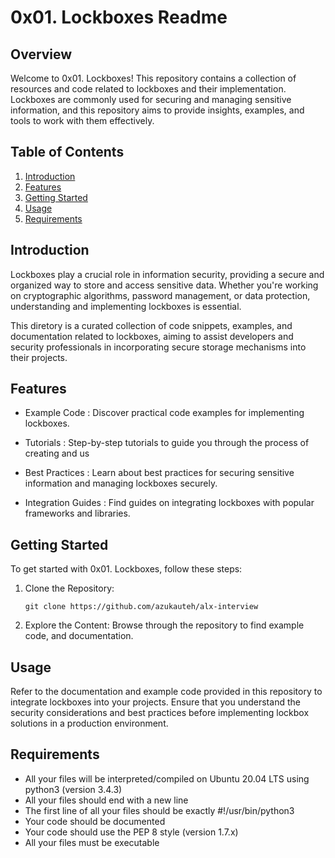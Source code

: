 # 0x01. Lockboxes Readme

## Overview

Welcome to 0x01. Lockboxes! This repository contains a collection of resources and code related to lockboxes and their implementation. Lockboxes are commonly used for securing and managing sensitive information, and this repository aims to provide insights, examples, and tools to work with them effectively.

## Table of Contents

1. [Introduction](#introduction)
2. [Features](#features)
3. [Getting Started](#getting-started)
4. [Usage](#usage)
5. [Requirements](#contributing)


## Introduction

Lockboxes play a crucial role in information security, providing a secure and organized way to store and access sensitive data. Whether you're working on cryptographic algorithms, password management, or data protection, understanding and implementing lockboxes is essential.

This diretory is a curated collection of code snippets, examples, and documentation related to lockboxes, aiming to assist developers and security professionals in incorporating secure storage mechanisms into their projects.

## Features

- Example Code : Discover practical code examples for implementing lockboxes.
  
- Tutorials : Step-by-step tutorials to guide you through the process of creating and us

- Best Practices : Learn about best practices for securing sensitive information and managing lockboxes securely.

- Integration Guides : Find guides on integrating lockboxes with popular frameworks and libraries.

## Getting Started

To get started with 0x01. Lockboxes, follow these steps:

1. Clone the Repository:
   ```
   git clone https://github.com/azukauteh/alx-interview
   ```

2. Explore the Content:
   Browse through the repository to find example code,  and documentation.



## Usage

Refer to the documentation and example code provided in this repository to integrate lockboxes into your projects. Ensure that you understand the security considerations and best practices before implementing lockbox solutions in a production environment.

## Requirements

- All your files will be interpreted/compiled on Ubuntu 20.04 LTS using python3 (version 3.4.3)
- All your files should end with a new line 
- The first line of all your files should be exactly #!/usr/bin/python3
-  Your code should be documented
- Your code should use the PEP 8 style (version 1.7.x)
- All your files must be executable
